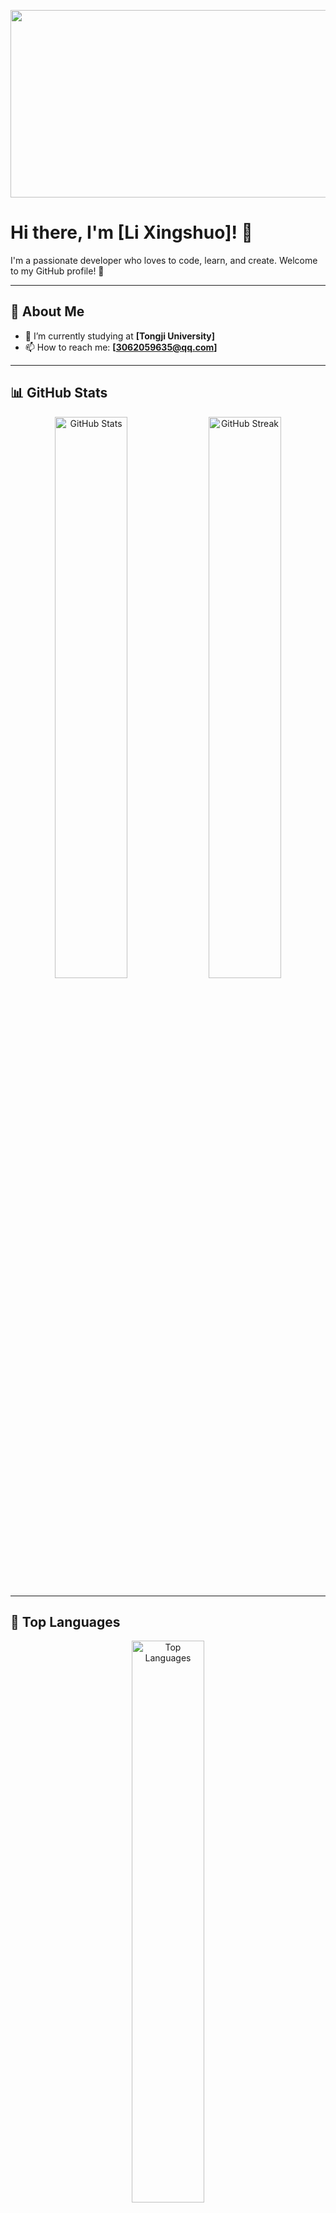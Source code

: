 <p align="center">
  <img src="https://media.giphy.com/media/dWesBcTLavkZuG35MI/giphy.gif" width="600" height="300"/>
</p>

# Hi there, I'm [Li Xingshuo]! 👋

I'm a passionate developer who loves to code, learn, and create. Welcome to my GitHub profile! 🚀

---

## 🌟 About Me

- 🔭 I’m currently studying at **[Tongji University]**
- 📫 How to reach me: **[3062059635@qq.com]**

---

## 📊 GitHub Stats

<p align="center">
  <img src="https://github-readme-stats.vercel.app/api?username=YourUsername&show_icons=true&theme=radical&count_private=true&hide_border=true" alt="GitHub Stats" width="48%" />
  <img src="https://github-readme-streak-stats.herokuapp.com/?user=YourUsername&theme=radical&hide_border=true" alt="GitHub Streak" width="48%" />
</p>

---

## 🚀 Top Languages

<p align="center">
  <img src="https://github-readme-stats.vercel.app/api/top-langs/?username=YourUsername&layout=compact&theme=radical&hide_border=true" alt="Top Languages" width="48%" />
</p>





## 🎉 Thanks for Visiting!

Feel free to explore my repositories and don't hesitate to reach out if you have any questions or just want to say hi! 😊

<p align="center">
  <img src="https://visitor-badge.laobi.icu/badge?page_id=YourUsername.YourUsername" alt="Visitor Count" />
</p>

